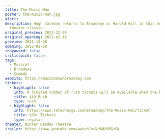 ```yaml
---
title: The Music Man
poster: the-music-man.jpg
alert: 
description: Hugh Jackman returns to Broadway as Harold Hill in this musical
  theater classic.
original_preview: 2021-12-20
original_opening: 2022-02-10
preview: 2021-12-20
opening: 2022-02-10
tonyaward: false
criticspick: false
tags: 
  - Musical
  - Broadway
  - Comedy
website: https://musicmanonbroadway.com
tickets:
  - highlight: false
    info: A limited number of rush tickets will be available when the box office opens on the day of the performance at 10 AM Mon-Sat, 12 PM Sundday. Cash or credit card. Limitted to 2 tickets per person. Seat Locations determined at the discretion of the box office. Subject to daily availability.
    title: $49 Rush
    type: rush
  - highlight: false
    info: https://www.telecharge.com/Broadway/The-Music-Man/Ticket
    title: $99+ Tickets
    type: regular
theater: Winter Garden Theatre
trailer: https://www.youtube.com/watch?v=VH6dX9MGvSk
---
```

